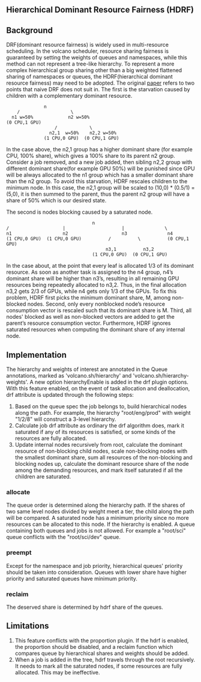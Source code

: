 ## Hierarchical Dominant Resource Fairness (HDRF)

## Background

DRF(dominant resource fairness) is widely used in multi-resource scheduling.
In the volcano scheduler, resource sharing fairness is guaranteed by setting the weights of queues and namespaces, while
this method can not represent a tree-like hierarchy.
To represent a more complex hierarchical group sharing other than a big weighted flattened sharing of namespaces or queues, the HDRF(hierarchical dominant resource fairness) may need to be adopted.
The original [paper](https://people.eecs.berkeley.edu/~alig/papers/h-drf.pdf) refers to two points that naive DRF does not suit in.
The first is the starvation caused by children with a complementary dominant resource.
```
              n
    /                   \
  n1 w=50%             n2 w=50%
(0 CPU,1 GPU)
                  /            \
                n2,1  w=50%    n2,2 w=50%
              (1 CPU,0 GPU)  (0 CPU,1 GPU)

```
In the case above, the n2,1 group has a higher dominant share (for example CPU, 100% share), which gives
a 100% share to its parent n2 group. Consider a job removed, and a new job added, then sibling n2,2 group with different dominant share(for example GPU 50%) will be punished since GPU will be always allocated to the n1 group which has a smaller dominant share than the n2 group. To avoid this starvation, HDRF rescales children to the minimum node. In this case, the n2,1 group will be scaled to (10,0) * (0.5/1) = (5,0), it is then summed to the parent, thus the parent n2 group will have a share of 50% which is our desired state.

The second is nodes blocking caused by a saturated node.
```
                                n
/                    |                     |               \
n1                   n2                    n3               n4
(1 CPU,0 GPU)  (1 CPU,0 GPU)          /          \          (0 CPU,1 GPU)
                                     n3,1          n3,2
                                (1 CPU,0 GPU)  (0 CPU,1 GPU)
```

In the case about, at the point that every leaf is allocated 1/3 of its dominant resource.
As soon as another task is assigned to the n4 group, n4’s dominant share
will be higher than n3’s, resulting in all remaining GPU resources being repeatedly allocated to n3,2.
Thus, in the final allocation n3,2 gets 2/3 of GPUs, while n4 gets only 1/3 of the GPUs.
To fix this problem, HDRF first picks the minimum dominant share, M, among non-blocked nodes.
Second, only every nonblocked node’s resource consumption vector is rescaled such that its dominant share is M.
Third, all nodes' blocked as well as non-blocked vectors are added to
get the parent’s resource consumption vector.
Furthermore, HDRF ignores saturated resources when computing the dominant share of any internal node.

## Implementation

The hierarchy and weights of interest are annotated in the Queue annotations, marked as 'volcano.sh/hierarchy' and 'volcano.sh/hierarchy-weights'.
A new option hierarchyEnable is added in the drf plugin options.
With this feature enabled, on the event of task allocation and deallocation, drf attribute is updated through the following steps:

1.  Based on the queue spec the job belongs to, build hierarchical nodes along the path. For example, the hierarchy "root/eng/prod" with weight "1/2/8" will construct a 3-level hierarchy.
2.  Calculate job drf attribute as ordinary the drf algorithm does, mark it saturated if any of its resources is satisfied, or some kinds of the resources are fully allocated.
3.  Update internal nodes recursively from root, calculate the dominant resource of non-blocking child nodes, scale non-blocking nodes with the smallest dominant share, sum all resources of the non-blocking and blocking nodes up, calculate the dominant resource share of the node among the demanding resources, and mark itself saturated if all the children are saturated.

### allocate

The queue order is determined along the hierarchy path. If the shares of two same level nodes divided by weight meet a tier, the child along the path will be compared. A saturated node has a minimum priority since no more resources can be allocated to this node. If the hierarchy is enabled. A queue containing both queues and jobs is not allowed. For example a "root/sci" queue conflicts with the "root/sci/dev" queue.

### preempt

Except for the namespace and job priority, hierarchical queues' priority should be taken into consideration. Queues with lower share have higher priority and saturated queues have minimum priority.

### reclaim

The deserved share is determined by hdrf share of the queues.

## Limitations

1. This feature conflicts with the proportion plugin. If the hdrf is enabled, the proportion should be disabled, and a reclaim function which compares queue by hierarchical shares and weights should be added.
2. When a job is added in the tree, hdrf travels through the root recursively. It needs to mark all the saturated nodes, if some resources are fully allocated. This may be ineffective.
